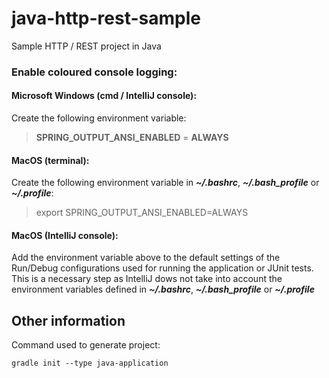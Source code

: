 # java-http-rest-sample
Sample HTTP / REST project in Java

### Enable coloured console logging:

#### Microsoft Windows (cmd / IntelliJ console):

Create the following environment variable:

> **SPRING_OUTPUT_ANSI_ENABLED** = **ALWAYS**

#### MacOS (terminal):

Create the following environment variable in **_~/.bashrc_**, **_~/.bash_profile_** or **_~/.profile_**: 

> export SPRING_OUTPUT_ANSI_ENABLED=ALWAYS

 #### MacOS (IntelliJ console):

Add the environment variable above to the default settings of the Run/Debug configurations used for running the 
application or JUnit tests. This is a necessary step as IntelliJ dows not take into account the environment variables
defined in **_~/.bashrc_**, **_~/.bash_profile_** or **_~/.profile_**

## Other information 

Command used to generate project:

    gradle init --type java-application
